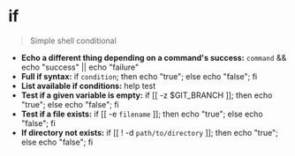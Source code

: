 # if
> Simple shell conditional
- **Echo a different thing depending on a command's success:**
`command` && echo "success" || echo "failure"
- **Full if syntax:**
if `condition`; then echo "true"; else echo "false"; fi
- **List available if conditions:**
help test
- **Test if a given variable is empty:**
if [[ -z $GIT_BRANCH ]]; then echo "true"; else echo "false"; fi
- **Test if a file exists:**
if [[ -e `filename` ]]; then echo "true"; else echo "false"; fi
- **If directory not exists:**
if [[ ! -d `path/to/directory` ]]; then echo "true"; else echo "false"; fi
